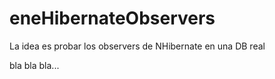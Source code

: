 eneHibernateObservers
=====================

La idea es probar los observers de NHibernate en una DB real

bla bla bla...
